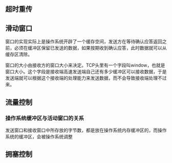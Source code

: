 ## 超时重传
## 滑动窗口
窗口的实现实际上是操作系统开辟了一个缓存空间，发送方在等待确认应答返回之前，必须在缓冲区保留已发送的数据，如果按期收到确认应答，此时数据就可以从缓存区清除。

窗口的大小由接收方的窗口大小来决定。TCP头里有一个字段叫window，也就是窗口大小。这个字段是接收端高速发送端自己还有多少缓冲区可以接收数据，于是发送端就可以根据这个接收端的处理能力来发送数据，而不会导致接收端处理不过来。
## 流量控制
### 操作系统缓冲区与活动窗口的关系
发送窗口和接收窗口中所存放的字节数，都是放在操作系统内存缓冲区的，而操作系统的缓冲区，会被操作系统调整
## 拥塞控制